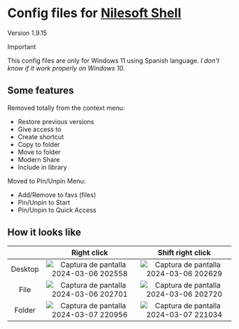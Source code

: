 # Config files for [Nilesoft Shell](https://github.com/moudey/Shell)

Version 1.9.15

> [!IMPORTANT]
> This config files are only for Windows 11 using Spanish language.
> _I don't know if it work properly on Windows 10._

## Some features

Removed totally from the context menu:

- Restore previous versions
- Give access to
- Create shortcut
- Copy to folder
- Move to folder
- Modern Share
- Include in library

Moved to Pin/Unpin Menu:

- Add/Remove to favs (files)
- Pin/Unpin to Start
- Pin/Unpin to Quick Access

## How it looks like

|         | Right click | Shift right click |
|:-------:|:-----------:|:-----------------:|
| Desktop |![Captura de pantalla 2024-03-06 202558](https://github.com/Scarpy19/NilesoftShellConf/assets/63962989/0bb5cac8-f69d-446d-b7bc-3e809a2bc40e)|![Captura de pantalla 2024-03-06 202629](https://github.com/Scarpy19/NilesoftShellConf/assets/63962989/2329cb6c-843d-4c26-9d9b-ca005872566d)|
| File    |![Captura de pantalla 2024-03-06 202701](https://github.com/Scarpy19/NilesoftShellConf/assets/63962989/a4876540-b76f-4e12-ac04-03a9ca051ae5)|![Captura de pantalla 2024-03-06 202720](https://github.com/Scarpy19/NilesoftShellConf/assets/63962989/ce59360c-28c1-4b66-833f-4048cd028fb7)|
|Folder |![Captura de pantalla 2024-03-07 220956](https://github.com/Scarpy19/NilesoftShellConf/assets/63962989/7345a56e-862b-4860-b4d7-ea92fd52f109)|![Captura de pantalla 2024-03-07 221034](https://github.com/Scarpy19/NilesoftShellConf/assets/63962989/852ff36f-d5eb-47de-8a1d-8a71c0578f91)|
